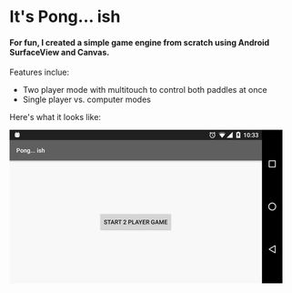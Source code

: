# It's Pong... ish

#### For fun, I created a simple game engine from scratch using Android SurfaceView and Canvas.

Features inclue:
- Two player mode with multitouch to control both paddles at once
- Single player vs. computer modes

Here's what it looks like:

![Pong... ish](images/pongish.gif)
